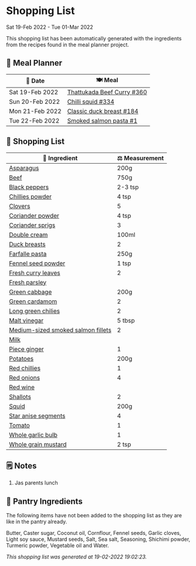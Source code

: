 # Shopping List

Sat 19-Feb 2022 - Tue 01-Mar 2022

This shopping list has been automatically generated with the ingredients from the recipes found in the meal planner project.

## 📅 Meal Planner

|📅 Date| 🍽️ Meal|
|----|----|
|Sat 19-Feb 2022|[Thattukada Beef Curry #360](https://github.com/jcallaghan/The-Cookbook/issues/360)|
|Sun 20-Feb 2022|[Chilli squid #334](https://github.com/jcallaghan/The-Cookbook/issues/334)|
|Mon 21-Feb 2022|[Classic duck breast #184](https://github.com/jcallaghan/The-Cookbook/issues/184)|
|Tue 22-Feb 2022|[Smoked salmon pasta #1](https://github.com/jcallaghan/The-Cookbook/issues/1)|

## 🛒 Shopping List

| 🍌 Ingredient| ⚖️ Measurement|
|----------|-----------|
|[Asparagus](https://www.sainsburys.co.uk/gol-ui/SearchResults/Asparagus)|200g|
|[Beef](https://www.sainsburys.co.uk/gol-ui/SearchResults/Beef)|750g|
|[Black peppers](https://www.sainsburys.co.uk/gol-ui/SearchResults/Black%20peppers)|2-3 tsp|
|[Chillies powder](https://www.sainsburys.co.uk/gol-ui/SearchResults/Chillies%20powder)|4 tsp|
|[Clovers](https://www.sainsburys.co.uk/gol-ui/SearchResults/Clovers)|5|
|[Coriander powder](https://www.sainsburys.co.uk/gol-ui/SearchResults/Coriander%20powder)|4 tsp|
|[Coriander sprigs](https://www.sainsburys.co.uk/gol-ui/SearchResults/Coriander%20sprigs)|3|
|[Double cream](https://www.sainsburys.co.uk/gol-ui/SearchResults/Double%20cream)|100ml|
|[Duck breasts](https://www.sainsburys.co.uk/gol-ui/SearchResults/Duck%20breasts)|2|
|[Farfalle pasta](https://www.sainsburys.co.uk/gol-ui/SearchResults/Farfalle%20pasta)|250g|
|[Fennel seed powder](https://www.sainsburys.co.uk/gol-ui/SearchResults/Fennel%20seed%20powder)|1 tsp|
|[Fresh curry leaves](https://www.sainsburys.co.uk/gol-ui/SearchResults/Fresh%20curry%20leaves)|2|
|[Fresh parsley](https://www.sainsburys.co.uk/gol-ui/SearchResults/Fresh%20parsley)||
|[Green cabbage](https://www.sainsburys.co.uk/gol-ui/SearchResults/Green%20cabbage)|200g|
|[Green cardamom](https://www.sainsburys.co.uk/gol-ui/SearchResults/Green%20cardamom)|2|
|[Long green chilies](https://www.sainsburys.co.uk/gol-ui/SearchResults/Long%20green%20chilies)|2|
|[Malt vinegar](https://www.sainsburys.co.uk/gol-ui/SearchResults/Malt%20vinegar)|5 tbsp|
|[Medium-sized smoked salmon fillets](https://www.sainsburys.co.uk/gol-ui/SearchResults/Medium-sized%20smoked%20salmon%20fillets)|2|
|[Milk](https://www.sainsburys.co.uk/gol-ui/SearchResults/Milk)||
|[Piece ginger](https://www.sainsburys.co.uk/gol-ui/SearchResults/Piece%20ginger)|1|
|[Potatoes](https://www.sainsburys.co.uk/gol-ui/SearchResults/Potatoes)|200g|
|[Red chillies](https://www.sainsburys.co.uk/gol-ui/SearchResults/Red%20chillies)|1|
|[Red onions](https://www.sainsburys.co.uk/gol-ui/SearchResults/Red%20onions)|4|
|[Red wine](https://www.sainsburys.co.uk/gol-ui/SearchResults/Red%20wine)||
|[Shallots](https://www.sainsburys.co.uk/gol-ui/SearchResults/Shallots)|2|
|[Squid](https://www.sainsburys.co.uk/gol-ui/SearchResults/Squid)|200g|
|[Star anise segments](https://www.sainsburys.co.uk/gol-ui/SearchResults/Star%20anise%20segments)|4|
|[Tomato](https://www.sainsburys.co.uk/gol-ui/SearchResults/Tomato)|1|
|[Whole garlic bulb](https://www.sainsburys.co.uk/gol-ui/SearchResults/Whole%20garlic%20bulb)|1|
|[Whole grain mustard](https://www.sainsburys.co.uk/gol-ui/SearchResults/Whole%20grain%20mustard)|2 tsp|

## 🗒️ Notes

1. Jas parents lunch

## 🏪 Pantry Ingredients

The following items have not been added to the shopping list as they are like in the pantry already.

Butter, Caster sugar, Coconut oil, Cornflour, Fennel seeds, Garlic cloves, Light soy sauce, Mustard seeds, Salt, Sea salt, Seasoning, Shichimi powder, Turmeric powder, Vegetable oil and Water.


_This shopping list was generated at 19-02-2022 19:02:23._